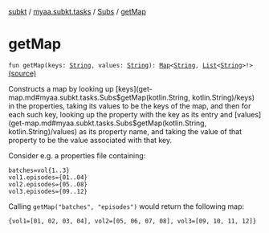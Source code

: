 [subkt](../../index.md) / [myaa.subkt.tasks](../index.md) / [Subs](index.md) / [getMap](./get-map.md)

# getMap

`fun getMap(keys: `[`String`](https://kotlinlang.org/api/latest/jvm/stdlib/kotlin/-string/index.html)`, values: `[`String`](https://kotlinlang.org/api/latest/jvm/stdlib/kotlin/-string/index.html)`): `[`Map`](https://kotlinlang.org/api/latest/jvm/stdlib/kotlin.collections/-map/index.html)`<`[`String`](https://kotlinlang.org/api/latest/jvm/stdlib/kotlin/-string/index.html)`, `[`List`](https://kotlinlang.org/api/latest/jvm/stdlib/kotlin.collections/-list/index.html)`<`[`String`](https://kotlinlang.org/api/latest/jvm/stdlib/kotlin/-string/index.html)`>!>` [(source)](https://github.com/Myaamori/SubKt/blob/0.1.10/src/main/kotlin/myaa/subkt/tasks/plugin.kt#L641)

Constructs a map by looking up [keys](get-map.md#myaa.subkt.tasks.Subs$getMap(kotlin.String, kotlin.String)/keys) in the properties, taking
its values to be the keys of the map, and then for each such key,
looking up the property with the key as its entry and [values](get-map.md#myaa.subkt.tasks.Subs$getMap(kotlin.String, kotlin.String)/values)
as its property name, and taking the value of that property
to be the value associated with that key.

Consider e.g. a properties file containing:

```
batches=vol{1..3}
vol1.episodes={01..04}
vol2.episodes={05..08}
vol3.episodes={09..12}
```

Calling `getMap("batches", "episodes")` would return the following map:

```
{vol1=[01, 02, 03, 04], vol2=[05, 06, 07, 08], vol3=[09, 10, 11, 12]}
```

